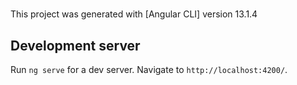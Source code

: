 # 

This project was generated with [Angular CLI] version 13.1.4

## Development server

Run `ng serve` for a dev server. Navigate to `http://localhost:4200/`.

